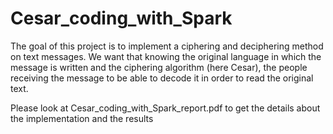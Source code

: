 # Cesar_coding_with_Spark

The goal of this project is to implement a ciphering and deciphering method on text messages. We want that knowing the original language in which the message is written and the ciphering algorithm (here Cesar), the people receiving the message to be able to decode it in order to read the original text.

Please look at Cesar_coding_with_Spark_report.pdf to get the details about the implementation and the results

